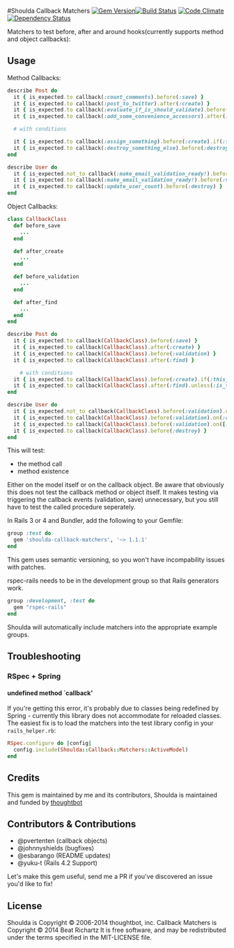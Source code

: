 #Shoulda Callback Matchers
[![Gem Version](https://badge.fury.io/rb/shoulda-callback-matchers.svg)](http://badge.fury.io/rb/shoulda-callback-matchers)[![Build Status](https://travis-ci.org/jdliss/shoulda-callback-matchers.svg?branch=master)](https://travis-ci.org/jdliss/shoulda-callback-matchers) [![Code Climate](https://codeclimate.com/github/beatrichartz/shoulda-callback-matchers.png)](https://codeclimate.com/github/beatrichartz/shoulda-callback-matchers) [![Dependency Status](https://gemnasium.com/beatrichartz/shoulda-callback-matchers.svg)](https://gemnasium.com/beatrichartz/shoulda-callback-matchers)

Matchers to test before, after and around hooks(currently supports method and object callbacks):

## Usage

Method Callbacks:

````ruby
describe Post do
  it { is_expected.to callback(:count_comments).before(:save) }
  it { is_expected.to callback(:post_to_twitter).after(:create) }
  it { is_expected.to callback(:evaluate_if_is_should_validate).before(:validation) }
  it { is_expected.to callback(:add_some_convenience_accessors).after(:find) }

  # with conditions

  it { is_expected.to callback(:assign_something).before(:create).if(:this_is_true) }
  it { is_expected.to callback(:destroy_something_else).before(:destroy).unless(:this_is_true) }
end

describe User do
  it { is_expected.not_to callback(:make_email_validation_ready!).before(:validation).on(:update) }
  it { is_expected.to callback(:make_email_validation_ready!).before(:validation).on(:create) }
  it { is_expected.to callback(:update_user_count).before(:destroy) }
end
````

Object Callbacks:

````ruby
class CallbackClass
  def before_save
	...
  end

  def after_create
	...
  end

  def before_validation
	...
  end

  def after_find
	...
  end
end

describe Post do
  it { is_expected.to callback(CallbackClass).before(:save) }
  it { is_expected.to callback(CallbackClass).after(:create) }
  it { is_expected.to callback(CallbackClass).before(:validation) }
  it { is_expected.to callback(CallbackClass).after(:find) }

	# with conditions
  it { is_expected.to callback(CallbackClass).before(:create).if(:this_is_true) }
  it { is_expected.to callback(CallbackClass).after(:find).unless(:is_this_true?) }
end

describe User do
  it { is_expected.not_to callback(CallbackClass).before(:validation).on(:update) }
  it { is_expected.to callback(CallbackClass).before(:validation).on(:create) }
  it { is_expected.to callback(CallbackClass).before(:validation).on([:create, :update]) }
  it { is_expected.to callback(CallbackClass).before(:destroy) }
end
````

This will test:
- the method call
- method existence

Either on the model itself or on the callback object. Be aware that obviously this does not test the callback method or object itself. It makes testing via triggering the callback events (validation, save) unnecessary, but you still have to test the called procedure seperately.

In Rails 3 or 4 and Bundler, add the following to your Gemfile:

````ruby
group :test do
  gem 'shoulda-callback-matchers', '~> 1.1.1'
end
````

This gem uses semantic versioning, so you won't have incompability issues with patches.

rspec-rails needs to be in the development group so that Rails generators work.

````ruby
group :development, :test do
  gem "rspec-rails"
end
````

Shoulda will automatically include matchers into the appropriate example groups.

## Troubleshooting

### RSpec + Spring
#### undefined method `callback'

If you're getting this error, it's probably due to classes being redefined by Spring - currently this library does not accommodate for reloaded classes. The easiest fix is to load the matchers into the test library config in your `rails_helper.rb`:

```ruby
RSpec.configure do |config|
  config.include(Shoulda::Callback::Matchers::ActiveModel)
end
```

## Credits

This gem is maintained by me and its contributors,
Shoulda is maintained and funded by [thoughtbot](http://thoughtbot.com/community)

## Contributors & Contributions
- @pvertenten (callback objects)
- @johnnyshields (bugfixes)
- @esbarango (README updates)
- @yuku-t (Rails 4.2 Support)

Let's make this gem useful, send me a PR if you've discovered an issue you'd like to fix!

## License

Shoulda is Copyright © 2006-2014 thoughtbot, inc.
Callback Matchers is Copyright © 2014 Beat Richartz
It is free software, and may be redistributed under the terms specified in the MIT-LICENSE file.
